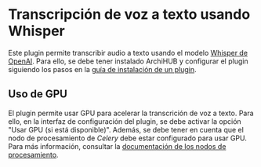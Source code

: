 # Transcripción de voz a texto usando Whisper

Este plugin permite transcribir audio a texto usando el modelo [Whisper de OpenAI](https://cdn.openai.com/papers/whisper.pdf). Para ello, se debe tener instalado ArchiHUB y configurar el plugin siguiendo los pasos en la [guía de instalación de un plugin](https://archihub-app.github.io/archihub.github.io/es/install_plugin/).

## Uso de GPU

El plugin permite usar GPU para acelerar la transcrición de voz a texto. Para ello, en la interfaz de configuración del plugin, se debe activar la opción "Usar GPU (si está disponible)". Además, se debe tener en cuenta que el nodo de procesamiento de _Celery_ debe estar configurado para usar GPU. Para más información, consultar la [documentación de los nodos de procesamiento](https://archihub-app.github.io/archihub.github.io/es/nodos/#nodos-de-procesamiento-para-tareas-que-requieren-gpu).